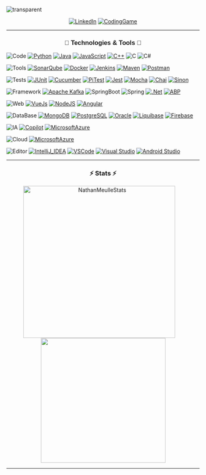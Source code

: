 ![transparent](https://capsule-render.vercel.app/api?type=transparent&fontColor=68a2c8&text=Nathan%20Meulle%20Github%20Page&height=150&fontSize=60&desc=Engineer%20specializing%20in%20computer%20science%20💻&descAlignY=75&descAlign=70)
<p align="center">
  <a href="https://www.linkedin.com/in/nathan-meulle/">
    <img src="https://img.shields.io/badge/-LinkedIn-blue?style=for-the-badge&logo=Linkedin&logoColor=white&link=https://www.linkedin.com/in/nathan-meulle//" alt="LinkedIn" /></a>
    <a href="https://www.codingame.com/profile/f7f82d074d522b2d3a5486e39aea81b08766404/">
     <img src="https://img.shields.io/badge/CodinGame-F2BB13?style=for-the-badge&logo=codingame&logoColor=white&link=https://www.codingame.com/profile/f7f82d074d522b2d3a5486e39aea81b08766404//" alt="CodingGame" />
  </a>
</p>
<hr>
<h3 align="center" style="font-family: Arial, Helvetica, sans-serif">🔧 Technologies & Tools 🔧</h3>

![Code](https://img.shields.io/badge/-Code-ffffff?style=for-the-badge&logo=Peertube&logoColor=black)
[![Python](https://img.shields.io/badge/-Python-3776AB?style=for-the-badge&logo=python&logoColor=white)](https://www.python.org/)
[![Java](https://img.shields.io/badge/-Java-ED8B00?style=for-the-badge&logo=java&logoColor=white)](https://www.java.com/fr/)
[![JavaScript](https://img.shields.io/badge/-JavaScript-F7DF1E?style=for-the-badge&logo=javascript&logoColor=white)](https://developer.mozilla.org/fr/docs/Web/JavaScript)
[![C++](https://img.shields.io/badge/-C++-00599C?style=for-the-badge&logo=c%2B%2B&logoColor=white)](https://isocpp.org/)
![C](https://img.shields.io/badge/-C-4B56B1?style=for-the-badge&logo=c&logoColor=white)
![C#](https://img.shields.io/badge/-C＃-653278?style=for-the-badge&logo=c-sharp&logoColor=white)

![Tools](https://img.shields.io/badge/-Tools-ffffff?style=for-the-badge&logo=Peertube&logoColor=black)
[![SonarQube](https://img.shields.io/badge/-SonarQube-3E87CC?style=for-the-badge&logo=sonarqube&logoColor=white)](https://www.sonarqube.org/)
[![Docker](https://img.shields.io/badge/-Docker-2082E8?style=for-the-badge&logo=docker&logoColor=white)](https://www.docker.com/)
[![Jenkins](https://img.shields.io/badge/-Jenkins-C72025?style=for-the-badge&logo=jenkins&logoColor=white)](https://www.jenkins.io/)
[![Maven](https://img.shields.io/badge/-Maven-BB0432?style=for-the-badge&logo=apachemaven&logoColor=white)](https://maven.apache.org/)
[![Postman](https://img.shields.io/badge/Postman-FC552B?style=for-the-badge&logo=postman&logoColor=white)](https://www.postman.com/)

![Tests](https://img.shields.io/badge/-Tests-ffffff?style=for-the-badge&logo=Peertube&logoColor=black)
[![JUnit](https://img.shields.io/badge/-JUnit-23934F?style=for-the-badge&logo=junit5&logoColor=white)](https://junit.org/junit5/)
[![Cucumber](https://img.shields.io/badge/-Cucumber-169B14?style=for-the-badge&logo=cucumber&logoColor=white)](https://cucumber.io/)
[![PiTest](https://img.shields.io/badge/-PiTest-000000?style=for-the-badge&logo=pit&logoColor=white)](https://pitest.org/)
[![Jest](https://img.shields.io/badge/-Jest-BB2812?style=for-the-badge&logo=jest&logoColor=white)](https://jestjs.io/fr/)
[![Mocha](https://img.shields.io/badge/-Mocha-775134?style=for-the-badge&logo=mocha&logoColor=white)](https://mochajs.org/)
[![Chai](https://img.shields.io/badge/-Chai-A1413B?style=for-the-badge&logo=Chai&logoColor=white)](https://www.chaijs.com/)
[![Sinon](https://img.shields.io/badge/-Sinon-854C35?style=for-the-badge&logo=Sinon&logoColor=white)](https://sinonjs.org/)

![Framework](https://img.shields.io/badge/-Framework-ffffff?style=for-the-badge&logo=Peertube&logoColor=black)
[![Apache Kafka](https://img.shields.io/badge/Apache%20Kafka-000?style=for-the-badge&logo=apachekafka)](https://kafka.apache.org/)
![SpringBoot](https://img.shields.io/badge/-SpringBoot-5CAB2F?style=for-the-badge&logo=springboot&logoColor=white)
![Spring](https://img.shields.io/badge/-Spring-5CAB2F?style=for-the-badge&logo=spring&logoColor=white)
[![.Net](https://img.shields.io/badge/-.Net-115792?style=for-the-badge&logo=.net&logoColor=white)](https://dotnet.microsoft.com/)
[![ABP](https://img.shields.io/badge/-ABP.io-300531?style=for-the-badge&logo=abp.io&logoColor=white)](https://abp.io/)

![Web](https://img.shields.io/badge/-Web-ffffff?style=for-the-badge&logo=Peertube&logoColor=black)
[![VueJs](https://img.shields.io/badge/-VueJs-36AF71?style=for-the-badge&logo=Vue.js&logoColor=white)](https://vuejs.org/)
[![NodeJS](https://img.shields.io/badge/Node.js-43853D?style=for-the-badge&logo=node.js&logoColor=white)](https://nodejs.org/en/)
[![Angular](https://img.shields.io/badge/-Angular-D30026?style=for-the-badge&logo=angular&logoColor=white)](https://angular.io/)

![DataBase](https://img.shields.io/badge/-DataBase-ffffff?style=for-the-badge&logo=Peertube&logoColor=black)
[![MongoDB](https://img.shields.io/badge/-MongoDB-40A62E?style=for-the-badge&logo=mongodb&logoColor=white)](https://www.mongodb.com/)
[![PostgreSQL](https://img.shields.io/badge/-PostgreSQL-265380?style=for-the-badge&logo=postgresql&logoColor=white)](https://www.postgresql.org/)
[![Oracle](https://img.shields.io/badge/-Oracle-F80000?style=for-the-badge&logo=oracle&logoColor=white)](https://www.oracle.com/)
[![Liquibase](https://img.shields.io/badge/-Liquibase-ff3d00?style=for-the-badge&logo=liquibase&logoColor=white)](https://www.liquibase.org/)
[![Firebase](https://img.shields.io/badge/-Firebase-FEC31E?style=for-the-badge&logo=firebase&logoColor=white)](https://firebase.google.com/)

![IA](https://img.shields.io/badge/-IA-ffffff?style=for-the-badge&logo=Peertube&logoColor=black)
[![Copilot](https://img.shields.io/badge/-Copilot-181717?style=for-the-badge&logo=github&logoColor=white)](https://github.com/features/copilot)
[![MicrosoftAzure](https://img.shields.io/badge/-Microsoft%20Azure-65b2f8?style=for-the-badge&logo=microsoft%20azure&logoColor=white)](https://azure.microsoft.com/fr-fr)


![Cloud](https://img.shields.io/badge/-Cloud-ffffff?style=for-the-badge&logo=Peertube&logoColor=black)
[![MicrosoftAzure](https://img.shields.io/badge/-Microsoft%20Azure-65b2f8?style=for-the-badge&logo=microsoft%20azure&logoColor=white)](https://azure.microsoft.com/fr-fr)

![Editor](https://img.shields.io/badge/-Editor-ffffff?style=for-the-badge&logo=Peertube&logoColor=black)
[![IntelliJ_IDEA](https://img.shields.io/badge/-IntelliJ_IDEA-1564E1?style=for-the-badge&logo=intellij-idea&logoColor=white)](https://www.jetbrains.com/fr-fr/idea/)
[![VSCode](https://img.shields.io/badge/-VSCode-2F95EF?style=for-the-badge&logo=visual-studio-code&logoColor=white)](https://code.visualstudio.com/)
[![Visual Studio](https://img.shields.io/badge/-VS-A05DED?style=for-the-badge&logo=visual-studio&logoColor=white)](https://code.visualstudio.com/)
[![Android Studio](https://img.shields.io/badge/-Android_Studio-45DD7E?style=for-the-badge&logo=androidstudio&logoColor=white)](https://developer.android.com/studio)

<hr>
<h3 align="center">⚡ Stats ⚡</h3>
<p align=center>
  <div align=center>
    <a href="https://github.com/denvercoder1/github-readme-streak-stats" title="Go to Source" style="display: inline-block;margin-right: 20px;">
      <img width=396 src="https://github-readme-streak-stats.herokuapp.com/?user=NathanMeulle&theme=prussian&hide_border=true&text_color=68a2c8" alt="NathanMeulleStats" />
    </a>
    <!---<a href="https://github.com/NathanMeulle" style="display: inline-block">
      <img width=396 src="https://github-readme-stats.vercel.app/api?username=NathanMeulle&show_icons=true&count_private=true&theme=prussian&hide_border=true&text_color=68a2c8"  alt="NathanMeulleStats" />
    </a>-->
  </div>
  <div align=center>
    <a href="https://github.com/NathanMeulle">
      <img width=325 align="center" src="http://github-profile-summary-cards.vercel.app/api/cards/repos-per-language?username=NathanMEULLE&theme=prussian&hide_border=true&text_color=68a2c8" />
    </a>
  </div>
</p>

<hr>
